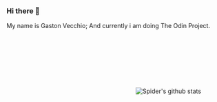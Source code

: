 ### Hi there 👋
My name is Gaston Vecchio; 
And currently i am doing The Odin Project. 
 <svg align="center">![Spider's github stats](https://github-readme-stats.vercel.app/api?username=SpiderWacho)</svg>
